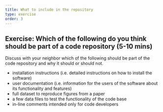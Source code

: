 ```yaml
---
title: What to include in the repository
type: exercise
order: 3
---
```


## Exercise: Which of the following do you think should be part of a code repository (5-10 mins)

Discuss with your neighbor which of the following should be part of the code repository and why it should or should not.

- installation instructions (i.e. detailed instructions on how to install the software)
- user documentation (i.e. information for the users of the software about its functionality and features)
- full dataset to reproduce figures from a paper
- a few data files to test the functionality of the code base
- in-line comments intended only for code developers
